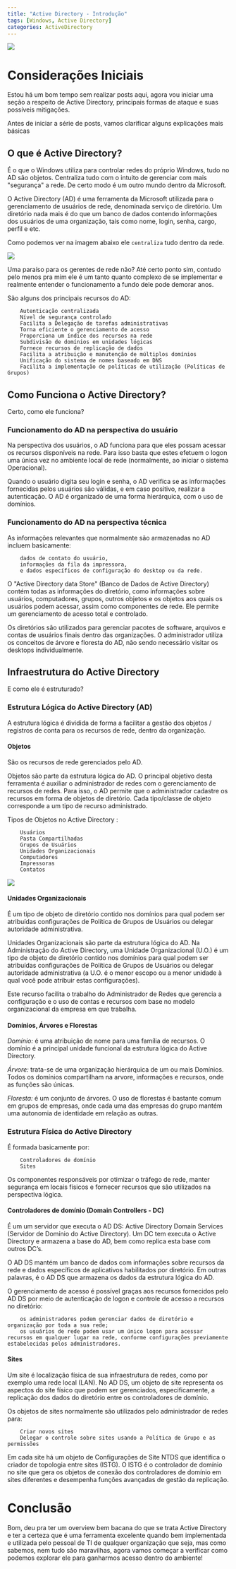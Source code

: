 ```yaml
---
title: "Active Directory - Introdução"
tags: [Windows, Active Directory]
categories: ActiveDirectory
---
```


![](https://raw.githubusercontent.com/0x4rt3mis/0x4rt3mis.github.io/master/img/active-intro/active.png)

# Considerações Iniciais

Estou há um bom tempo sem realizar posts aqui, agora vou iniciar uma seção a respeito de Active Directory, principais formas de ataque e suas possíveis mitigações.

Antes de iniciar a série de posts, vamos clarificar alguns explicações mais básicas

## O que é Active Directory?

É o que o Windows utiliza para controlar redes do próprio Windows, tudo no AD são objetos. Centraliza tudo com o intuito de gerenciar com mais "segurança" a rede. De certo modo é um outro mundo dentro da Microsoft.

O Active Directory (AD) é uma ferramenta da Microsoft utilizada para o gerenciamento de usuários de rede, denominada serviço de diretório. Um diretório nada mais é do que um banco de dados contendo informações dos usuários de uma organização, tais como nome, login, senha, cargo, perfil e etc.

Como podemos ver na imagem abaixo ele `centraliza` tudo dentro da rede.

![](https://raw.githubusercontent.com/0x4rt3mis/0x4rt3mis.github.io/master/img/active-intro/active1.png)

Uma paraíso para os gerentes de rede não? Até certo ponto sim, contudo pelo menos pra mim ele é um tanto quanto complexo de se implementar e realmente entender o funcionamento a fundo dele pode demorar anos.

São alguns dos principais recursos do AD:

```
    Autenticação centralizada
    Nível de segurança controlado
    Facilita a Delegação de tarefas administrativas
    Torna eficiente o gerenciamento de acesso
    Proporciona um índice dos recursos na rede
    Subdivisão de domínios em unidades lógicas
    Fornece recursos de replicação de dados
    Facilita a atribuição e manutenção de múltiplos domínios
    Unificação do sistema de nomes baseado em DNS
    Facilita a implementação de políticas de utilização (Políticas de Grupos)
```

## Como Funciona o Active Directory?

Certo, como ele funciona?

### Funcionamento do AD na perspectiva do usuário

Na perspectiva dos usuários, o AD funciona para que eles possam acessar os recursos disponíveis na rede. Para isso basta que estes efetuem o logon uma única vez no ambiente local de rede (normalmente, ao iniciar o sistema Operacional).

Quando o usuário digita seu login e senha, o AD verifica se as informações fornecidas pelos usuários são válidas, e em caso positivo, realizar a autenticação. O AD é organizado de uma forma hierárquica, com o uso de domínios.

### Funcionamento do AD na perspectiva técnica

As informações relevantes que normalmente são armazenadas no AD incluem basicamente:

```
    dados de contato do usuário,
    informações da fila da impressora,
    e dados específicos de configuração do desktop ou da rede.
```

O "Active Directory data Store" (Banco de Dados de Active Directory) contém todas as informações do diretório, como informações sobre usuários, computadores, grupos, outros objetos e os objetos aos quais os usuários podem acessar, assim como componentes de rede. Ele permite um gerenciamento de acesso total e controlado.

Os diretórios são utilizados para gerenciar pacotes de software, arquivos e contas de usuários finais dentro das organizações. O administrador utiliza os conceitos de árvore e floresta do AD, não sendo necessário visitar os desktops individualmente.  

## Infraestrutura do Active Directory

E como ele é estruturado?

### Estrutura Lógica do Active Directory (AD)

A estrutura lógica é dividida de forma a facilitar a gestão dos objetos / registros de conta para os recursos de rede, dentro da organização. 

#### Objetos

São os recursos de rede gerenciados pelo AD. 

Objetos são parte da estrutura lógica do AD. O principal objetivo desta ferramenta é auxiliar o administrador de redes com o gerenciamento de recursos de redes. Para isso, o AD permite que o administrador cadastre os recursos em forma de objetos de diretório. Cada tipo/classe de objeto corresponde a um tipo de recurso administrado. 

Tipos de Objetos no Active Directory :

```
    Usuários
    Pasta Compartilhadas
    Grupos de Usuários
    Unidades Organizacionais
    Computadores
    Impressoras
    Contatos
```

![](https://raw.githubusercontent.com/0x4rt3mis/0x4rt3mis.github.io/master/img/active-intro/active2.png)

#### Unidades Organizacionais

É um tipo de objeto de diretório contido nos domínios para qual podem ser atribuídas configurações de Política de Grupos de Usuários ou delegar autoridade administrativa.

Unidades Organizacionais são parte da estrutura lógica do AD. Na Administração do  Active Directory, uma Unidade Organizacional (U.O.) é um tipo de objeto de diretório contido nos domínios para qual podem ser atribuídas configurações de Política de Grupos de Usuários ou delegar autoridade administrativa (a U.O. é o menor escopo ou a menor unidade à qual você pode atribuir estas configurações).

Este recurso facilita o trabalho do Administrador de Redes que gerencia a configuração e o uso de contas e recursos com base no modelo organizacional da empresa em que trabalha. 

#### Domínios, Árvores e Florestas

*Domínio:* é uma atribuição de nome para uma família de recursos. O domínio é a principal unidade funcional da estrutura lógica do Active Directory.

*Árvore:* trata-se de uma organização hierárquica de um ou mais Domínios. Todos os domínios compartilham na arvore, informações e recursos, onde as funções são únicas.

*Floresta:* é um conjunto de árvores. O uso de florestas é bastante comum em grupos de empresas, onde cada uma das empresas do grupo mantém uma autonomia de identidade em relação as outras.

### Estrutura Física do Active Directory

É formada basicamente por:

```
    Controladores de domínio
    Sites
```

Os componentes responsáveis por otimizar o tráfego de rede, manter segurança em locais físicos e fornecer recursos que são utilizados na perspectiva lógica.

#### Controladores de domínio (Domain Controllers - DC)

É um um servidor que executa o AD DS: Active Directory Domain Services (Servidor de Domínio do Active Directory). Um DC tem executa o Active Directory e armazena a base do AD, bem como replica esta base com outros DC’s.

O AD DS mantém um banco de dados com informações sobre recursos da rede e dados específicos de aplicativos habilitados por diretório. Em outras palavras, é o AD DS que armazena os dados da estrutura lógica do AD.

O gerenciamento de acesso é possível graças aos recursos fornecidos pelo AD DS por meio de autenticação de logon e controle de acesso a recursos no diretório:

```
    os administradores podem gerenciar dados de diretório e organização por toda a sua rede;
    os usuários de rede podem usar um único logon para acessar recursos em qualquer lugar na rede, conforme configurações previamente estabelecidas pelos administradores. 
```

#### Sites

Um site é localização física de sua infraestrutura de redes, como por exemplo uma rede local (LAN). No AD DS, um objeto de site representa os aspectos do site físico que podem ser gerenciados, especificamente, a replicação dos dados do diretório entre os controladores de domínio.

Os objetos de sites normalmente são utilizados pelo administrador de redes para:

```
    Criar novos sites
    Delegar o controle sobre sites usando a Política de Grupo e as permissões
```

Em cada site há um objeto de Configurações de Site NTDS que identifica o criador de topologia entre sites (ISTG). O ISTG é o controlador de domínio no site que gera os objetos de conexão dos controladores de domínio em sites diferentes e desempenha funções avançadas de gestão da replicação.

# Conclusão

Bom, deu pra ter um overview bem bacana do que se trata Active Directory e ter a certeza que é uma ferramenta excelente quando bem implementada e utilizada pelo pessoal de TI de qualquer organização que seja, mas como sabemos, nem tudo são maravilhas, agora vamos começar a verificar como podemos explorar ele para ganharmos acesso dentro do ambiente!